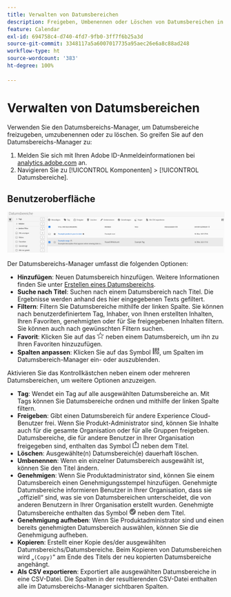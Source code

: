 ```yaml
---
title: Verwalten von Datumsbereichen
description: Freigeben, Umbenennen oder Löschen von Datumsbereichen in Analysis Workspace.
feature: Calendar
exl-id: 694758c4-d740-4fd7-9fb0-3ff7f6b25a3d
source-git-commit: 3348117a5a6007017735a95aec26e6a8c88ad248
workflow-type: ht
source-wordcount: '383'
ht-degree: 100%

---
```


# Verwalten von Datumsbereichen

Verwenden Sie den Datumsbereichs-Manager, um Datumsbereiche freizugeben, umzubenennen oder zu löschen. So greifen Sie auf den Datumsbereichs-Manager zu:

1. Melden Sie sich mit Ihren Adobe ID-Anmeldeinformationen bei [analytics.adobe.com](https://analytics.adobe.com) an.
1. Navigieren Sie zu [!UICONTROL Komponenten] > [!UICONTROL Datumsbereiche].

## Benutzeroberfläche

![Benutzeroberfläche](../assets/date-range-ui.png)

Der Datumsbereichs-Manager umfasst die folgenden Optionen:

* **Hinzufügen**: Neuen Datumsbereich hinzufügen. Weitere Informationen finden Sie unter [Erstellen eines Datumsbereichs](create.md).
* **Suche nach Titel**: Suchen nach einem Datumsbereich nach Titel. Die Ergebnisse werden anhand des hier eingegebenen Texts gefiltert.
* **Filtern**: Filtern Sie Datumsbereiche mithilfe der linken Spalte. Sie können nach benutzerdefiniertem Tag, Inhaber, von Ihnen erstellten Inhalten, Ihren Favoriten, genehmigten oder für Sie freigegebenen Inhalten filtern. Sie können auch nach gewünschten Filtern suchen.
* **Favorit**: Klicken Sie auf das ![Sternsymbol](../assets/star.png) neben einem Datumsbereich, um ihn zu Ihren Favoriten hinzuzufügen.
* **Spalten anpassen**: Klicken Sie auf das Symbol ![Spalten](../assets/columns.png), um Spalten im Datumsbereich-Manager ein- oder auszublenden.

Aktivieren Sie das Kontrollkästchen neben einem oder mehreren Datumsbereichen, um weitere Optionen anzuzeigen.

* **Tag**: Wendet ein Tag auf alle ausgewählten Datumsbereiche an. Mit Tags können Sie Datumsbereiche ordnen und mithilfe der linken Spalte filtern.
* **Freigeben**: Gibt einen Datumsbereich für andere Experience Cloud-Benutzer frei. Wenn Sie Produkt-Administrator sind, können Sie Inhalte auch für die gesamte Organisation oder für alle Gruppen freigeben. Datumsbereiche, die für andere Benutzer in Ihrer Organisation freigegeben sind, enthalten das Symbol ![Freigegeben](../assets/shared.png) neben dem Titel.
* **Löschen**: Ausgewählte(n) Datumsbereich(e) dauerhaft löschen.
* **Umbenennen**: Wenn ein einzelner Datumsbereich ausgewählt ist, können Sie den Titel ändern.
* **Genehmigen**: Wenn Sie Produktadministrator sind, können Sie einem Datumsbereich einen Genehmigungsstempel hinzufügen. Genehmigte Datumsbereiche informieren Benutzer in Ihrer Organisation, dass sie „offiziell“ sind, was sie von Datumsbereichen unterscheidet, die von anderen Benutzern in Ihrer Organisation erstellt wurden. Genehmigte Datumsbereiche enthalten das Symbol ![Genehmigt](../assets/approved.png) neben dem Titel.
* **Genehmigung aufheben**: Wenn Sie Produktadministrator sind und einen bereits genehmigten Datumsbereich auswählen, können Sie die Genehmigung aufheben.
* **Kopieren**: Erstellt einer Kopie des/der ausgewählten Datumsbereichs/Datumsbereiche. Beim Kopieren von Datumsbereichen wird „`(Copy)`“ am Ende des Titels der neu kopierten Datumsbereiche angehängt.
* **Als CSV exportieren**: Exportiert alle ausgewählten Datumsbereiche in eine CSV-Datei. Die Spalten in der resultierenden CSV-Datei enthalten alle im Datumsbereichs-Manager sichtbaren Spalten.

